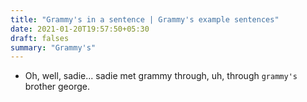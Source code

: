 ```yaml
---
title: "Grammy's in a sentence | Grammy's example sentences"
date: 2021-01-20T19:57:50+05:30
draft: falses
summary: "Grammy's"
---
```

- Oh, well, sadie... sadie met grammy through, uh, through `grammy's` brother george.
                 
